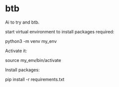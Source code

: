 # btb
Ai to try and btb.

start virtual environment to install packages required:

python3 -m venv my_env

Activate it:

source my_env/bin/activate

Install packages:

pip install -r requirements.txt
